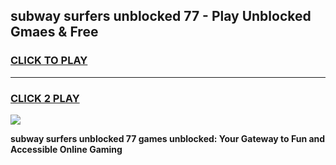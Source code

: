 
## subway surfers unblocked 77 - Play Unblocked Gmaes & Free
<h3>
<a href="https://premium.freeplayer.one?title=subway_surfers_unblocked_77&ref=19F">CLICK TO PLAY</a></h3>
<hr>

<h3>
<a href="https://premium.freeplayer.one?title=subway_surfers_unblocked_77&ref=19F">CLICK 2 PLAY</a>
  
</h3>

<a href="https://premium.freeplayer.one?title=subway_surfers_unblocked_77&ref=19F/"><img src="https://clearcache.store/games.png"></a>


**subway surfers unblocked 77 games unblocked: Your Gateway to Fun and Accessible Online Gaming**
